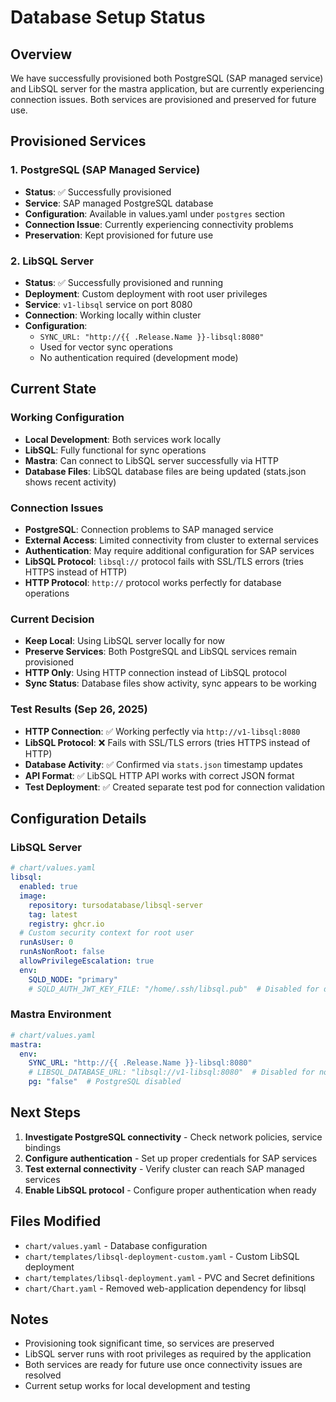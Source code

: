 # Database Setup Status

## Overview
We have successfully provisioned both PostgreSQL (SAP managed service) and LibSQL server for the mastra application, but are currently experiencing connection issues. Both services are provisioned and preserved for future use.

## Provisioned Services

### 1. PostgreSQL (SAP Managed Service)
- **Status**: ✅ Successfully provisioned
- **Service**: SAP managed PostgreSQL database
- **Configuration**: Available in values.yaml under `postgres` section
- **Connection Issue**: Currently experiencing connectivity problems
- **Preservation**: Kept provisioned for future use

### 2. LibSQL Server
- **Status**: ✅ Successfully provisioned and running
- **Deployment**: Custom deployment with root user privileges
- **Service**: `v1-libsql` service on port 8080
- **Connection**: Working locally within cluster
- **Configuration**: 
  - `SYNC_URL: "http://{{ .Release.Name }}-libsql:8080"`
  - Used for vector sync operations
  - No authentication required (development mode)

## Current State

### Working Configuration
- **Local Development**: Both services work locally
- **LibSQL**: Fully functional for sync operations
- **Mastra**: Can connect to LibSQL server successfully via HTTP
- **Database Files**: LibSQL database files are being updated (stats.json shows recent activity)

### Connection Issues
- **PostgreSQL**: Connection problems to SAP managed service
- **External Access**: Limited connectivity from cluster to external services
- **Authentication**: May require additional configuration for SAP services
- **LibSQL Protocol**: `libsql://` protocol fails with SSL/TLS errors (tries HTTPS instead of HTTP)
- **HTTP Protocol**: `http://` protocol works perfectly for database operations

### Current Decision
- **Keep Local**: Using LibSQL server locally for now
- **Preserve Services**: Both PostgreSQL and LibSQL services remain provisioned
- **HTTP Only**: Using HTTP connection instead of LibSQL protocol
- **Sync Status**: Database files show activity, sync appears to be working

### Test Results (Sep 26, 2025)
- **HTTP Connection**: ✅ Working perfectly via `http://v1-libsql:8080`
- **LibSQL Protocol**: ❌ Fails with SSL/TLS errors (tries HTTPS instead of HTTP)
- **Database Activity**: ✅ Confirmed via `stats.json` timestamp updates
- **API Format**: ✅ LibSQL HTTP API works with correct JSON format
- **Test Deployment**: ✅ Created separate test pod for connection validation

## Configuration Details

### LibSQL Server
```yaml
# chart/values.yaml
libsql:
  enabled: true
  image:
    repository: tursodatabase/libsql-server
    tag: latest
    registry: ghcr.io
  # Custom security context for root user
  runAsUser: 0
  runAsNonRoot: false
  allowPrivilegeEscalation: true
  env:
    SQLD_NODE: "primary"
    # SQLD_AUTH_JWT_KEY_FILE: "/home/.ssh/libsql.pub"  # Disabled for dev
```

### Mastra Environment
```yaml
# chart/values.yaml
mastra:
  env:
    SYNC_URL: "http://{{ .Release.Name }}-libsql:8080"
    # LIBSQL_DATABASE_URL: "libsql://v1-libsql:8080"  # Disabled for now
    pg: "false"  # PostgreSQL disabled
```

## Next Steps
1. **Investigate PostgreSQL connectivity** - Check network policies, service bindings
2. **Configure authentication** - Set up proper credentials for SAP services
3. **Test external connectivity** - Verify cluster can reach SAP managed services
4. **Enable LibSQL protocol** - Configure proper authentication when ready

## Files Modified
- `chart/values.yaml` - Database configuration
- `chart/templates/libsql-deployment-custom.yaml` - Custom LibSQL deployment
- `chart/templates/libsql-deployment.yaml` - PVC and Secret definitions
- `chart/Chart.yaml` - Removed web-application dependency for libsql

## Notes
- Provisioning took significant time, so services are preserved
- LibSQL server runs with root privileges as required by the application
- Both services are ready for future use once connectivity issues are resolved
- Current setup works for local development and testing
